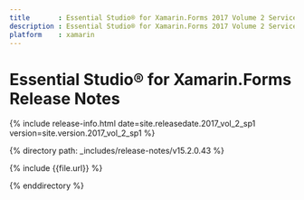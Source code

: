 ```yaml
---
title       : Essential Studio® for Xamarin.Forms 2017 Volume 2 Service Pack 1 Release Notes
description : Essential Studio® for Xamarin.Forms 2017 Volume 2 Service Pack 1 Release Notes
platform    : xamarin
---
```


# Essential Studio® for Xamarin.Forms Release Notes

{% include release-info.html date=site.releasedate.2017_vol_2_sp1 version=site.version.2017_vol_2_sp1 %} 

{% directory path: _includes/release-notes/v15.2.0.43 %}

{% include {{file.url}} %}

{% enddirectory %}